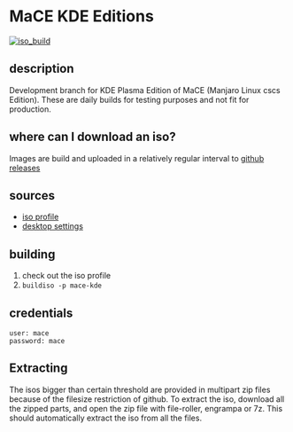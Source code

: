 # MaCE KDE Editions
[![iso_build](https://github.com/commonsourcecs/download/workflows/iso_build/badge.svg)](https://github.com/commonsourcecs/download/actions)

## description

Development branch for KDE Plasma Edition of MaCE (Manjaro Linux cscs Edition). These are daily builds for testing purposes and not fit for production.

## where can I download an iso?

Images are build and uploaded in a relatively regular interval to [github releases](https://github.com/commonsourcecs/download/releases)

## sources

- [iso profile](https://github.com/commonsourcecs/iso-profiles/tree/master/community/mace-kde)
- [desktop settings](https://gitlab.manjaro.org/profiles-and-settings/manjaro-gnome-settings)

## building

1. check out the iso profile
2. `buildiso -p mace-kde`

## credentials

```
user: mace
password: mace
```
## Extracting
The isos bigger than certain threshold are provided in multipart zip files because of the filesize restriction of github. To extract the iso, download all the zipped parts, and open the zip file with file-roller, engrampa or 7z. This should automatically extract the iso from all the files.
